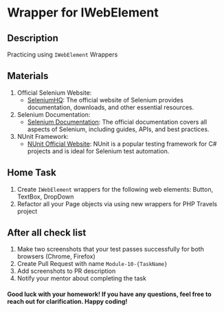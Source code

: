 ﻿# Wrapper for IWebElement

## Description

Practicing using `IWebElement` Wrappers

## Materials

1. Official Selenium Website:
   - [SeleniumHQ](https://www.selenium.dev/): The official website of Selenium provides documentation, downloads, and other essential resources.
2. Selenium Documentation:
   - [Selenium Documentation](https://www.selenium.dev/documentation/en/): The official documentation covers all aspects of Selenium, including guides, APIs, and best practices.
3. NUnit Framework:
   - [NUnit Official Website](https://nunit.org/): NUnit is a popular testing framework for C# projects and is ideal for Selenium test automation.

## Home Task

1. Create `IWebElement` wrappers for the following web elements: Button, TextBox, DropDown
2. Refactor all your Page objects via using new wrappers for PHP Travels project

## After all check list

1. Make two screenshots that your test passes successfully for both browsers (Chrome, Firefox)
2. Create Pull Request with name `Module-10-{TaskName}`
3. Add screenshots to PR description
4. Notify your mentor about completing the task

#### Good luck with your homework! If you have any questions, feel free to reach out for clarification. Happy coding!
